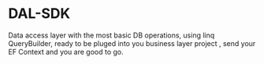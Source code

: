 # DAL-SDK
Data access layer with the most basic DB operations,
using linq QueryBuilder,
ready to be pluged into you business layer project , 
send your EF Context and you are good to go.
